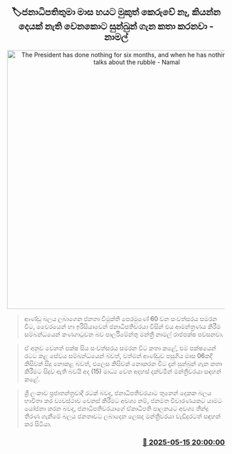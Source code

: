 <p align='center'><b><h2 align='center' title='The President has done nothing for six months, and when he has nothing to say, he talks about the rubble - Namal'>🏷ජනාධිපතිතුමා මාස හයට මුකුත් කෙරුවේ නෑ, කියන්න දෙයක් නැති වෙනකොට සුන්බුන් ගැන කතා කරනවා - නාමල්</h2></b></p>
<p align='center'><img src='https://helakuru.sgp1.cdn.digitaloceanspaces.com/esana/images/lib/namal-rajapaksha-mm.jpg' width='600' alt='The President has done nothing for six months, and when he has nothing to say, he talks about the rubble - Namal'></p>

> ආණ්ඩු බලය ලබාගෙන ජනතා විමුක්ති පෙරමුණේ 60 වන සංවත්සරය සමරන විට, වෛරයෙන් හා ඉරිසියාවෙන් ජනාධිපතිවරයා විසින් එය ආමන්ත්‍රණය කිරීම සම්බන්ධයෙන් කණගාටුවන බව පාර්ලිමේන්තු මන්ත්‍රී නාමල් රාජපක්ෂ පවසනවා.

> ඒ අනුව වෙනත් පක්ෂ සිය සංවත්සරය සමරන විට කතා කළේ, එම පක්ෂයෙන් රටට කළ සේවය සම්බන්ධයෙන් බවත්, වත්මන් ආණ්ඩුව පසුගිය මාස 06කදී කිසිවක් සිදු නොකළ බවත්, එලෙස කිසිවක් නොකරන විට දැන් සුන්බුන් ගැන කතා කිරීමට සිදුව ඇති බවයි අද (15) මාධ්‍ය වෙත අදහස් දක්වමින් මන්ත්‍රීවරයා සඳහන් කළේ.

> ශ්‍රී ලංකාව ප්‍රජාතන්ත්‍රවාදී රටක් බවද, ජනාධිපතිවරයාට තුනෙන් දෙකක බලය භාවිතා කර ව්‍යවස්ථාව වෙනස් කිරීමට අවශ්‍ය නම්, ජනමත විචාරණයකට යාමට යෝජනා කරන බවද, ජනාධිපතිවරයාගේ ඒකාධිපති පාලනයට අවශ්‍ය තීන්දු තීරණ ගැනීමේ බලය ජනතාවට ලබාදෙන ලෙසද මන්ත්‍රීවරයා වැඩිදුරටත් සඳහන් කර සිටියා.



<h3 align='right'><a href='https://www.helakuru.lk/esana/p/110119/'>📅 2025-05-15 20:00:00</a></h3>
